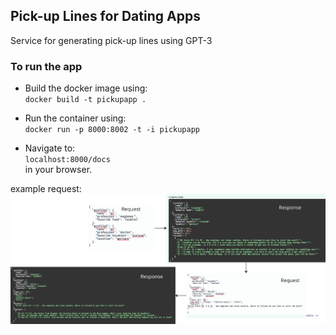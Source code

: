 ## Pick-up Lines for Dating Apps
Service for generating pick-up lines using GPT-3

### To run the app

- Build the docker image using: <br>
`docker build -t pickupapp .`
 
- Run the container using: <br>
`docker run -p 8000:8002 -t -i pickupapp`

- Navigate to: <br>
`localhost:8000/docs` <br> 
in your browser.

example request:<br>
![Image](image.png)